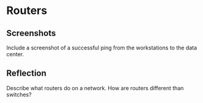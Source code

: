 # Routers

## Screenshots

Include a screenshot of a successful ping from the workstations to the data center.

## Reflection

Describe what routers do on a network. How are routers different than switches?
